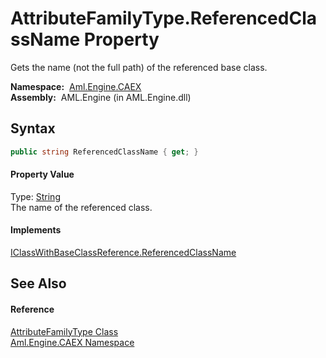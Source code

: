 AttributeFamilyType.ReferencedClassName Property
================================================
Gets the name (not the full path) of the referenced base class.

  **Namespace:**  [Aml.Engine.CAEX][1]  
  **Assembly:**  AML.Engine (in AML.Engine.dll)

Syntax
------

```csharp
public string ReferencedClassName { get; }
```

#### Property Value
Type: [String][2]  
The name of the referenced class.
#### Implements
[IClassWithBaseClassReference.ReferencedClassName][3]  


See Also
--------

#### Reference
[AttributeFamilyType Class][4]  
[Aml.Engine.CAEX Namespace][1]  

[1]: ../README.md
[2]: https://docs.microsoft.com/dotnet/api/system.string
[3]: ../IClassWithBaseClassReference/ReferencedClassName.md
[4]: README.md
[5]: https://www.automationml.org
[6]: ../../icons/logoShade.png